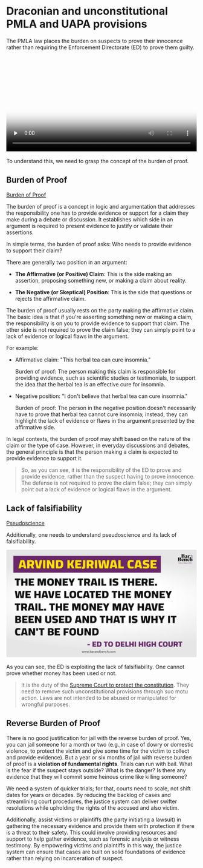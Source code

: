 # Draconian and unconstitutional PMLA and UAPA provisions



The PMLA law places the burden on suspects to prove their innocence rather than requiring the Enforcement Directorate (ED) to prove them guilty.

<video width="100%" controls preload="none" poster="../images/pmla_newslaundry.png">
  <source src="https://42683ff2b1a2ac5ad2fef0ee01995d78.ipfs.4everland.link/ipfs/QmaEnSqvqji1GznaiMGhsVN7C9DWwtGoQa47ahAYaUjPnL" type="video/mp4">
</video>

To understand this, we need to grasp the concept of the burden of proof.

## Burden of Proof

[Burden of Proof](../reasoning/fallacies.md)

The burden of proof is a concept in logic and argumentation that addresses the responsibility one has to provide evidence or support for a claim they make during a debate or discussion. It establishes which side in an argument is required to present evidence to justify or validate their assertions.

In simple terms, the burden of proof asks: Who needs to provide evidence to support their claim?

There are generally two position in an argument:

- **The Affirmative (or Positive) Claim**: This is the side making an assertion, proposing something new, or making a claim about reality.

- **The Negative (or Skeptical) Position**: This is the side that questions or rejects the affirmative claim.

The burden of proof usually rests on the party making the affirmative claim. The basic idea is that if you're asserting something new or making a claim, the responsibility is on you to provide evidence to support that claim. The other side is not required to prove the claim false; they can simply point to a lack of evidence or logical flaws in the argument.

For example:

- Affirmative claim: "This herbal tea can cure insomnia."
  
  Burden of proof: The person making this claim is responsible for providing evidence, such as scientific studies or testimonials, to support the idea that the herbal tea is an effective cure for insomnia.

- Negative position: "I don't believe that herbal tea can cure insomnia."
  
  Burden of proof: The person in the negative position doesn't necessarily have to prove that herbal tea cannot cure insomnia; instead, they can highlight the lack of evidence or flaws in the argument presented by the affirmative side.

In legal contexts, the burden of proof may shift based on the nature of the claim or the type of case. However, in everyday discussions and debates, the general principle is that the person making a claim is expected to provide evidence to support it.


> So, as you can see, it is the responsibility of the ED to prove and provide evidence, rather than the suspect having to prove innocence. The defense is not required to prove the claim false; they can simply point out a lack of evidence or logical flaws in the argument.

## Lack of falsifiability

[Pseudoscience](../reasoning/pseudoscience.md)
 
Additionally, one needs to understand pseudoscience and its lack of falsifiability.

![Lack of falsifiability](../images/ak_ed_case.jpg)

As you can see, the ED is exploiting the lack of falsifiability. One cannot prove whether money has been used or not.

> It is the duty of the [Supreme Court to protect the constitution](../the-lok-sabha-election-is-about-regional-parties-vs-one-party-dictatorship.md#role-of-courts). They need to remove such unconstitutional provisions through suo motu action. Laws are not intended to be abused or manipulated for wrongful purposes.


## Reverse Burden of Proof

There is no good justification for jail with the reverse burden of proof. Yes, you can jail someone for a month or two (e.g.,in case of dowry or domestic violence, to protect the victim and give some time for the victim to collect and provide evidence). But a year or six months of jail with reverse burden of proof is a **violation of fundamental rights**. Trials can run with bail. What is the fear if the suspect stays outside? What is the danger? Is there any evidence that they will commit some heinous crime like killing someone? 

We need a system of quicker trials; for that, courts need to scale, not shift dates for years or decades. By reducing the backlog of cases and streamlining court procedures, the justice system can deliver swifter resolutions while upholding the rights of the accused and also victim.

Additionally, assist victims or plaintiffs (the party initiating a lawsuit) in gathering the necessary evidence and provide them with protection if there is a threat to their safety. This could involve providing resources and support to help gather evidence, such as forensic analysis or witness testimony. By empowering victims and plaintiffs in this way, the justice system can ensure that cases are built on solid foundations of evidence rather than relying on incarceration of suspect.

